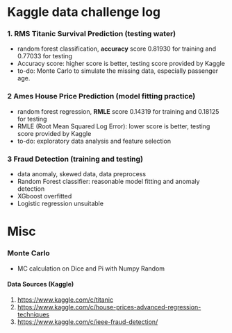 # Kaggle data challenge log
### 1. RMS Titanic Survival Prediction (testing water)
- random forest classification, **accuracy** score 0.81930 for training and 0.77033 for testing
- Accuracy score: higher score is better, testing score provided by Kaggle
- to-do: Monte Carlo to simulate the missing data, especially passenger age.
### 2 Ames House Price Prediction (model fitting practice)
- random forest regression, **RMLE** score 0.14319 for training and 0.18125 for testing 
- RMLE (Root Mean Squared Log Error): lower score is better, testing score provided by Kaggle
- to-do: exploratory data analysis and feature selection
### 3 Fraud Detection (training and testing)
- data anomaly, skewed data, data preprocess
- Random Forest classifier: reasonable model fitting and anomaly detection 
- XGboost overfitted
- Logistic regression unsuitable

# Misc
### Monte Carlo
- MC calculation on Dice and Pi with Numpy Random

#### Data Sources (Kaggle)  
1. https://www.kaggle.com/c/titanic  
2. https://www.kaggle.com/c/house-prices-advanced-regression-techniques  
3. https://www.kaggle.com/c/ieee-fraud-detection/  
